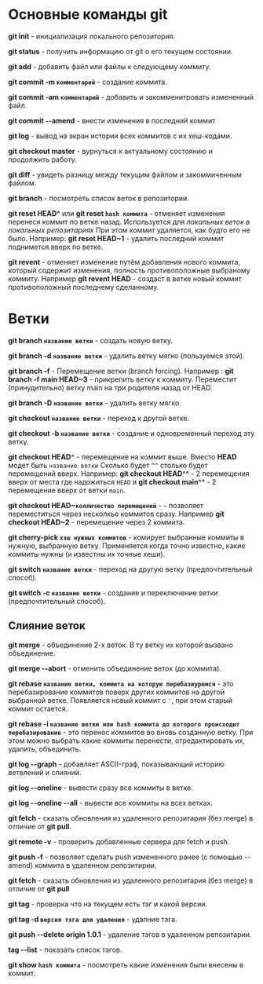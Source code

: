 # Основные команды git

**git init** - инициализация локального репозитория.

**git status** - получить информацию от git о его текущем состоянии.

**git add** - добавить файл или файлы к следующему коммиту.

**git commit -m `комментарий`** - создание коммита.

**git commit -am `комментарий`** - добавить и закомменитровать измененный файл.

**git commit --amend** - внести изменения в последний коммит

**git log** - вывод на экран истории всех коммитов с их хеш-кодами.

**git checkout master** - вурнуться к актуальному состоянию и продолжить работу.

**git diff** - увидеть разницу между текущим файлом и закоммиченным файлом.

**git branch** - посмотреть список веток в репозитории.

**git reset HEAD^** или **git reset `hash коммита`** - отменяет изменения перенеся коммит по ветке назад. Используется для _локальных веток в локальных репозитариях_ При этом коммит удаляется, как будто его не было. Например: **git reset HEAD~1** - удалить последний коммит поднимется вверх по ветке.

**git revent** - отменяет изменение путём добавления нового коммита, который содержит изменения, полность противоположные выбраному коммиту. Например **git revent HEAD** - создаст в ветке новый коммит противоположный последнему сделанному.

# Ветки #

**git branch `название ветки`** - создать новую ветку.

**git branch -d `название ветки`** - удалить ветку мягко (пользуемся этой).

**git branch -f** - Перемещение ветки (branch forcing). Например : **git branch -f main HEAD~3** - прикрепить ветку к коммиту. Переместит (принудительно) ветку main на три родителя назад от HEAD.

**git branch -D `название ветки`** - удалить ветку мягко. 

**git checkout `название ветки`** - переход к другой ветке.

**git checkout -b `название ветки`** - создание и одновременный переход эту ветку.

**git checkout HEAD`^`** - перемещение на коммит выше. Вместо **HEAD** модет быть `название ветки` Сколько будет `^^` столько будет перемещений вверх. Например: **git checkout HEAD^^** - 2 перемещения вверх от места где надожиться `HEAD` и **git checkout main^^** - 2 перемещение вверх от ветки `main`.

**git checkout HEAD~`колличество перемещений`** - `~` позволяет переместиться через несколкьо коммитов сразу. Например **git checkout HEAD~2** - перемещение через 2 коммита.

**git cherry-pick `хэш нужных коммитов`** - комирует выбранные коммиты в нужную, выбранную ветку. Применяется когда точно известно, какие коммиты нужны (и известны их точные хеши).

**git switch `название ветки`** - переход на другую ветку (предпочтительный способ).

**git switch -c `название ветки`** - создание и переключение ветки (предпочтительный способ).

## Слияние веток ##

**git merge** - объединение 2-х веток. В ту ветку их которой вызвано объединение.
 
**git merge --abort** - отменить объединение веток (до коммита).

**git rebase `название ветки, коммита на которую перебазиуремся`** - это перебазирование коммитов поверх других коммитов на другой выбранной ветке. Появляется новый коммит с `'`, при этом старый коммит остается.

**git rebase -i `название ветки или hash коммита до которого происходит перебазирование`** - это перенос коммитов во вновь созданную ветку. При этом можно выбрать какие коммиты перенести, отредактировать их, удалить, объединить.

**git log --graph** - добавляет ASCII-граф, показывающий историю ветвлений и слияний.

**git log --oneline** - вывести сразу все коммиты в ветке.

**git log --oneline --all** - вывести все коммиты на всех ветках.

**git fetch** - сказать обновления из удаленного репозитария (без merge) в отличие от **git pull**.


**git remote -v** - проверить добавленные сервера для fetch и push.

**git push -f** - позволяет сделать push измененного ранее (с помощью --amend) коммита в удаленном репозитирии.

**git fetch** - сказать обновления из удаленного репозитария (без merge) в отличие от **git pull**

**git tag** - проверка что на текущем есть тэг и какой версии.

**git tag -d `версия тэга для удаления`** - удалние тэга.

**git push --delete origin 1.0.1** - удаление тэгов в удаленном репозитарии.

**tag --list** - показать список тэгов.

**git show `hash коммита`** - посмотреть какие изменения были внесены в коммит.